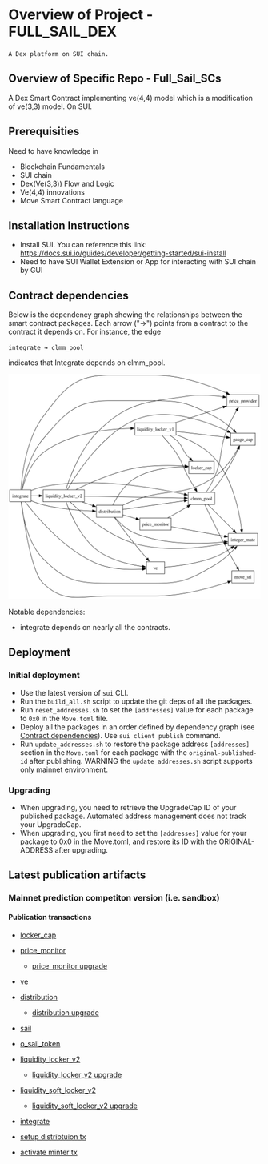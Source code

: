 # Overview of Project - FULL_SAIL_DEX

    A Dex platform on SUI chain.

## Overview of Specific Repo - Full_Sail_SCs

A Dex Smart Contract implementing ve(4,4) model which is a modification of ve(3,3) model. On SUI.

## Prerequisities

Need to have knowledge in
- Blockchain Fundamentals
- SUI chain
- Dex(Ve(3,3)) Flow and Logic
- Ve(4,4) innovations
- Move Smart Contract language

## Installation Instructions

- Install SUI. You can reference this link: https://docs.sui.io/guides/developer/getting-started/sui-install
- Need to have SUI Wallet Extension or App for interacting with SUI chain by GUI

## Contract dependencies

Below is the dependency graph showing the relationships between the smart contract packages. Each arrow ("→") points from a contract to the contract it depends on. For instance, the edge

`integrate → clmm_pool`

indicates that Integrate depends on clmm_pool.

![Dependency Graph](dependency_graph.svg)

Notable dependencies:
- integrate depends on nearly all the contracts.

## Deployment

### Initial deployment
- Use the latest version of `sui` CLI.
- Run the `build_all.sh` script to update the git deps of all the packages.
- Run `reset_addresses.sh` to set the `[addresses]` value for each package to `0x0` in the `Move.toml` file.
- Deploy all the packages in an order defined by dependency graph (see [Contract dependencies](#contract-dependencies)). 
Use `sui client publish` command.
- Run `update_addresses.sh` to restore the package address `[addresses]` section in the `Move.toml` for each package with the `original-published-id` after publishing. WARNING the `update_addresses.sh` script supports only mainnet environment.

### Upgrading
- When upgrading, you need to retrieve the UpgradeCap ID of your published package. Automated address management does not track your UpgradeCap.
- When upgrading, you first need to set the `[addresses]` value for your package to 0x0 in the Move.toml, and restore its ID with the ORIGINAL-ADDRESS after upgrading.

## Latest publication artifacts

### Mainnet prediction competiton version (i.e. sandbox)

#### Publication transactions

- [locker_cap](https://suivision.xyz/txblock/A9ETxo574RNtZYkZULKFA69mLrkhBEYYQ1JtpSyYTXGz)
- [price_monitor](https://suivision.xyz/txblock/Ebihvi7VPj44crKsaV7GCQzfnZN8ZqbGcDrwrvW9QMma)
    * [price_monitor upgrade](https://suivision.xyz/txblock/FRv3NLYKUvDcbhuPE5xRcRZTfpaE4pVJz2cxgGAQioYT)
- [ve](https://suivision.xyz/txblock/AkG6aofQaLb7C6noE2MVamd3izkfv8KWzFNS9QMeMDnf)
- [distribution](https://suivision.xyz/txblock/HVoGW3CLph1hFhUuuMxHafUk1fcLw1yFEFkcmSd5xY4k)
    * [distribution upgrade](https://suivision.xyz/txblock/BSKbkYv9QvAfVGv647KbuqG6AsYWjWg6Tj3XCo7puSfS)
- [sail](https://suiscan.xyz/mainnet/tx/6r8D44Gif1grzftFbtkkcX1CNdUKyT9z8LEuu6dFmf9k)
- [o_sail_token](https://suiscan.xyz/mainnet/tx/71SWPFWjZLXoD4SwQuTDUGQm9sCbHXVPXy4aqsnyRCar)
- [liquidity_locker_v2](https://suivision.xyz/txblock/B8W9yphVuMSkSFLYFLHVuwdVXPXdp9XxBhZ3buE6svGr)
    * [liquidity_locker_v2 upgrade](https://suivision.xyz/8wXaSgZ1PkmS9m3JpCTe6BMU6GEZEfDdK6eYbiLtnsc3)
- [liquidity_soft_locker_v2](https://suivision.xyz/txblock/6q5WucQJTGTiwqT9C2FSzBZW7WXBQru2QaQuTWLMCHsx)
    * [liquidity_soft_locker_v2 upgrade](https://suivision.xyz/txblock/7eEZjabvK8Hzta3zxcTmLWYeNcinYVtCZRvpWmYBDCCs)
- [integrate](https://suivision.xyz/txblock/7u6wGjaEki5UyZjYLLQRTCc6E2wFfSwavxKjBfq3gBi4)

- [setup distribtuion tx](https://suiscan.xyz/mainnet/tx/9AgxsB9myAkUTesv7FdyooaHFWEzT4V22FFYTKwzH3ZT)
- [activate minter tx](https://suiscan.xyz/mainnet/tx/62CQswg1EmVcyfrA2FGgSMGgTHQsYZJJtq9PChhnqbmL)
